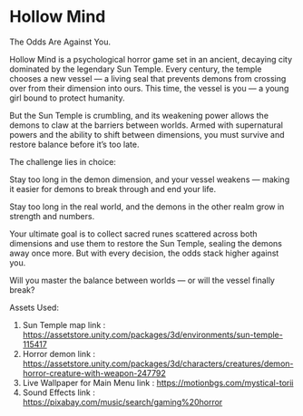 # Hollow Mind

The Odds Are Against You.

Hollow Mind is a psychological horror game set in an ancient, decaying city dominated by the legendary Sun Temple. Every century, the temple chooses a new vessel — a living seal that prevents demons from crossing over from their dimension into ours. This time, the vessel is you — a young girl bound to protect humanity.

But the Sun Temple is crumbling, and its weakening power allows the demons to claw at the barriers between worlds. Armed with supernatural powers and the ability to shift between dimensions, you must survive and restore balance before it’s too late.

The challenge lies in choice:

Stay too long in the demon dimension, and your vessel weakens — making it easier for demons to break through and end your life.

Stay too long in the real world, and the demons in the other realm grow in strength and numbers.

Your ultimate goal is to collect sacred runes scattered across both dimensions and use them to restore the Sun Temple, sealing the demons away once more. But with every decision, the odds stack higher against you.

Will you master the balance between worlds — or will the vessel finally break?

Assets Used:
1. Sun Temple map 
   link : https://assetstore.unity.com/packages/3d/environments/sun-temple-115417
2. Horror demon
   link : https://assetstore.unity.com/packages/3d/characters/creatures/demon-horror-creature-with-weapon-247792
3. Live Wallpaper for Main Menu
   link : https://motionbgs.com/mystical-torii
4. Sound Effects
   link : https://pixabay.com/music/search/gaming%20horror
